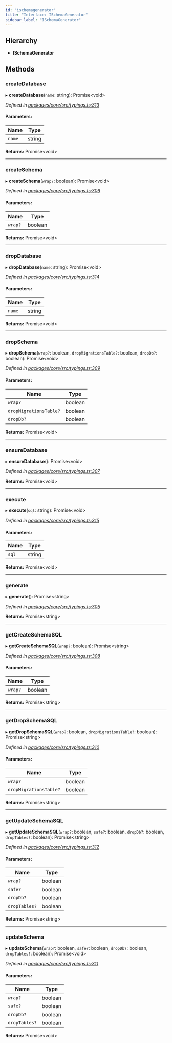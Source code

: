 ```yaml
---
id: "ischemagenerator"
title: "Interface: ISchemaGenerator"
sidebar_label: "ISchemaGenerator"
---
```


## Hierarchy

* **ISchemaGenerator**

## Methods

### createDatabase

▸ **createDatabase**(`name`: string): Promise&#60;void>

*Defined in [packages/core/src/typings.ts:313](https://github.com/mikro-orm/mikro-orm/blob/4249b052e/packages/core/src/typings.ts#L313)*

#### Parameters:

Name | Type |
------ | ------ |
`name` | string |

**Returns:** Promise&#60;void>

___

### createSchema

▸ **createSchema**(`wrap?`: boolean): Promise&#60;void>

*Defined in [packages/core/src/typings.ts:306](https://github.com/mikro-orm/mikro-orm/blob/4249b052e/packages/core/src/typings.ts#L306)*

#### Parameters:

Name | Type |
------ | ------ |
`wrap?` | boolean |

**Returns:** Promise&#60;void>

___

### dropDatabase

▸ **dropDatabase**(`name`: string): Promise&#60;void>

*Defined in [packages/core/src/typings.ts:314](https://github.com/mikro-orm/mikro-orm/blob/4249b052e/packages/core/src/typings.ts#L314)*

#### Parameters:

Name | Type |
------ | ------ |
`name` | string |

**Returns:** Promise&#60;void>

___

### dropSchema

▸ **dropSchema**(`wrap?`: boolean, `dropMigrationsTable?`: boolean, `dropDb?`: boolean): Promise&#60;void>

*Defined in [packages/core/src/typings.ts:309](https://github.com/mikro-orm/mikro-orm/blob/4249b052e/packages/core/src/typings.ts#L309)*

#### Parameters:

Name | Type |
------ | ------ |
`wrap?` | boolean |
`dropMigrationsTable?` | boolean |
`dropDb?` | boolean |

**Returns:** Promise&#60;void>

___

### ensureDatabase

▸ **ensureDatabase**(): Promise&#60;void>

*Defined in [packages/core/src/typings.ts:307](https://github.com/mikro-orm/mikro-orm/blob/4249b052e/packages/core/src/typings.ts#L307)*

**Returns:** Promise&#60;void>

___

### execute

▸ **execute**(`sql`: string): Promise&#60;void>

*Defined in [packages/core/src/typings.ts:315](https://github.com/mikro-orm/mikro-orm/blob/4249b052e/packages/core/src/typings.ts#L315)*

#### Parameters:

Name | Type |
------ | ------ |
`sql` | string |

**Returns:** Promise&#60;void>

___

### generate

▸ **generate**(): Promise&#60;string>

*Defined in [packages/core/src/typings.ts:305](https://github.com/mikro-orm/mikro-orm/blob/4249b052e/packages/core/src/typings.ts#L305)*

**Returns:** Promise&#60;string>

___

### getCreateSchemaSQL

▸ **getCreateSchemaSQL**(`wrap?`: boolean): Promise&#60;string>

*Defined in [packages/core/src/typings.ts:308](https://github.com/mikro-orm/mikro-orm/blob/4249b052e/packages/core/src/typings.ts#L308)*

#### Parameters:

Name | Type |
------ | ------ |
`wrap?` | boolean |

**Returns:** Promise&#60;string>

___

### getDropSchemaSQL

▸ **getDropSchemaSQL**(`wrap?`: boolean, `dropMigrationsTable?`: boolean): Promise&#60;string>

*Defined in [packages/core/src/typings.ts:310](https://github.com/mikro-orm/mikro-orm/blob/4249b052e/packages/core/src/typings.ts#L310)*

#### Parameters:

Name | Type |
------ | ------ |
`wrap?` | boolean |
`dropMigrationsTable?` | boolean |

**Returns:** Promise&#60;string>

___

### getUpdateSchemaSQL

▸ **getUpdateSchemaSQL**(`wrap?`: boolean, `safe?`: boolean, `dropDb?`: boolean, `dropTables?`: boolean): Promise&#60;string>

*Defined in [packages/core/src/typings.ts:312](https://github.com/mikro-orm/mikro-orm/blob/4249b052e/packages/core/src/typings.ts#L312)*

#### Parameters:

Name | Type |
------ | ------ |
`wrap?` | boolean |
`safe?` | boolean |
`dropDb?` | boolean |
`dropTables?` | boolean |

**Returns:** Promise&#60;string>

___

### updateSchema

▸ **updateSchema**(`wrap?`: boolean, `safe?`: boolean, `dropDb?`: boolean, `dropTables?`: boolean): Promise&#60;void>

*Defined in [packages/core/src/typings.ts:311](https://github.com/mikro-orm/mikro-orm/blob/4249b052e/packages/core/src/typings.ts#L311)*

#### Parameters:

Name | Type |
------ | ------ |
`wrap?` | boolean |
`safe?` | boolean |
`dropDb?` | boolean |
`dropTables?` | boolean |

**Returns:** Promise&#60;void>
